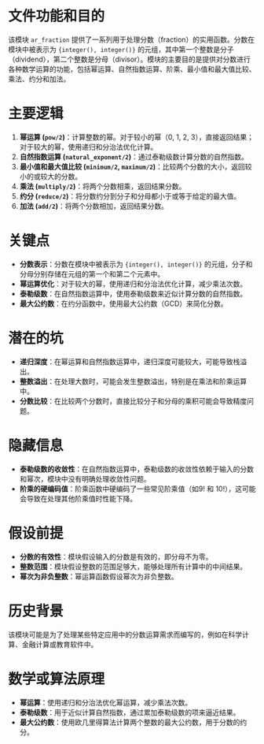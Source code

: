# 文件功能和目的
该模块 `ar_fraction` 提供了一系列用于处理分数（fraction）的实用函数。分数在模块中被表示为 `{integer(), integer()}` 的元组，其中第一个整数是分子（dividend），第二个整数是分母（divisor）。模块的主要目的是提供对分数进行各种数学运算的功能，包括幂运算、自然指数运算、阶乘、最小值和最大值比较、乘法、约分和加法。

# 主要逻辑
1. **幂运算 (`pow/2`)**：计算整数的幂。对于较小的幂（0, 1, 2, 3），直接返回结果；对于较大的幂，使用递归和分治法优化计算。
2. **自然指数运算 (`natural_exponent/2`)**：通过泰勒级数计算分数的自然指数。
3. **最小值和最大值比较 (`minimum/2`, `maximum/2`)**：比较两个分数的大小，返回较小的或较大的分数。
4. **乘法 (`multiply/2`)**：将两个分数相乘，返回结果分数。
5. **约分 (`reduce/2`)**：将分数约分到分子和分母都小于或等于给定的最大值。
6. **加法 (`add/2`)**：将两个分数相加，返回结果分数。

# 关键点
- **分数表示**：分数在模块中被表示为 `{integer(), integer()}` 的元组，分子和分母分别存储在元组的第一个和第二个元素中。
- **幂运算优化**：对于较大的幂，使用递归和分治法优化计算，减少乘法次数。
- **泰勒级数**：在自然指数运算中，使用泰勒级数来近似计算分数的自然指数。
- **最大公约数**：在约分函数中，使用最大公约数（GCD）来简化分数。

# 潜在的坑
- **递归深度**：在幂运算和自然指数运算中，递归深度可能较大，可能导致栈溢出。
- **整数溢出**：在处理大数时，可能会发生整数溢出，特别是在乘法和阶乘运算中。
- **分数比较**：在比较两个分数时，直接比较分子和分母的乘积可能会导致精度问题。

# 隐藏信息
- **泰勒级数的收敛性**：在自然指数运算中，泰勒级数的收敛性依赖于输入的分数和幂次，模块中没有明确处理收敛性问题。
- **阶乘的硬编码值**：阶乘函数中硬编码了一些常见阶乘值（如9! 和 10!），这可能会导致在处理其他阶乘值时性能下降。

# 假设前提
- **分数的有效性**：模块假设输入的分数是有效的，即分母不为零。
- **整数范围**：模块假设整数的范围足够大，能够处理所有计算中的中间结果。
- **幂次为非负整数**：幂运算函数假设幂次为非负整数。

# 历史背景
该模块可能是为了处理某些特定应用中的分数运算需求而编写的，例如在科学计算、金融计算或教育软件中。

# 数学或算法原理
- **幂运算**：使用递归和分治法优化幂运算，减少乘法次数。
- **泰勒级数**：用于近似计算自然指数，通过累加泰勒级数的项来逼近结果。
- **最大公约数**：使用欧几里得算法计算两个整数的最大公约数，用于分数的约分。